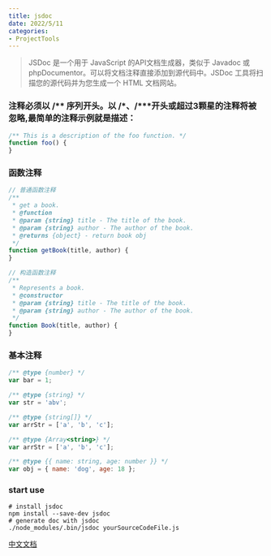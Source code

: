 ```yaml
---
title: jsdoc
date: 2022/5/11
categories:
- ProjectTools
---
```

> JSDoc 是一个用于 JavaScript 的API文档生成器，类似于 Javadoc 或 phpDocumentor。可以将文档注释直接添加到源代码中。JSDoc 工具将扫描您的源代码并为您生成一个 HTML 文档网站。

### 注释必须以 /** 序列开头。以 /*、/***开头或超过3颗星的注释将被忽略,最简单的注释示例就是描述：

```js
/** This is a description of the foo function. */
function foo() {
}
```

### 函数注释
```js
// 普通函数注释
/**
 * get a book.
 * @function
 * @param {string} title - The title of the book.
 * @param {string} author - The author of the book.
 * @returns {object} - return book obj 
 */
function getBook(title, author) {
}

// 构造函数注释
/**
 * Represents a book.
 * @constructor
 * @param {string} title - The title of the book.
 * @param {string} author - The author of the book.
 */
function Book(title, author) {
}
```

### 基本注释
```js
/** @type {number} */
var bar = 1;

/** @type {string} */
var str = 'abv';

/** @type {string[]} */
var arrStr = ['a', 'b', 'c'];

/** @type {Array<string>} */
var arrStr = ['a', 'b', 'c'];

/** @type {{ name: string, age: number }} */
var obj = { name: 'dog', age: 18 };
```

### start use
```shell
# install jsdoc
npm install --save-dev jsdoc
# generate doc with jsdoc
./node_modules/.bin/jsdoc yourSourceCodeFile.js
```

[中文文档](https://www.jsdoc.com.cn/tags-type)